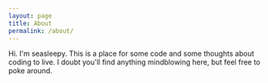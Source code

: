 ```yaml
---
layout: page
title: About
permalink: /about/
---
```


Hi.  I'm seasleepy.  This is a place for some code and some thoughts about coding to live.  I doubt you'll find anything mindblowing here, but feel free to poke around.

